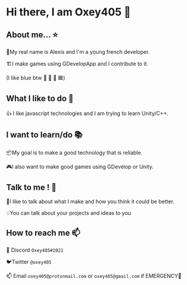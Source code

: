 # Hi there, I am Oxey405 👋
## About me... ⭐
🔵My real name is Alexis and I'm a young french developer.

🏗️I make games using GDevelopApp and I contribute to it.

(I like blue btw 📘 🚙 💙 🟦)

## What I like to do 💖
👍 I like javascript technologies and I am trying to learn Unity/C++.
## I want to learn/do 📚
📦My goal is to make a good technology that is reliable.

🎮I also want to make good games using GDevelop or Unity.
## Talk to me ! 💬
💬I like to talk about what I make and how you think it could be better.

💡You can talk about your projects and ideas to you

## How to reach me 📫
🔵 Discord `Oxey405#2021`

🐦Twitter `@oxey405`

📫 Email `oxey405@protonmail.com` or `oxey405@gmail.com` if EMERGENCY🚨 
<!--
**Oxey405/Oxey405** is a ✨ _special_ ✨ repository because its `README.md` (this file) appears on your GitHub profile.

Here are some ideas to get you started:

- 🔭 I’m currently working on ...
- 🌱 I’m currently learning ...
- 👯 I’m looking to collaborate on ...
- 🤔 I’m looking for help with ...
- 💬 Ask me about ...
- 📫 How to reach me: ...
- 😄 Pronouns: ...
- ⚡ Fun fact: ...
-->
